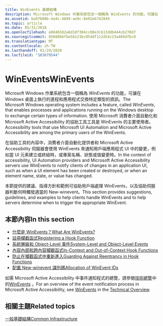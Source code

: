 ```yaml
---
title: WinEvents 基礎結構
description: Microsoft Windows 作業系統包含一個稱為 WinEvents 的功能，可讓在 Windows 桌面上執行的進程和應用程式交換特定類型的資訊。
ms.assetid: ba97b00b-4a4c-4889-ae9c-8e92eb742849
ms.topic: article
ms.date: 05/31/2018
ms.openlocfilehash: e8846582a6d18f304cc08e3cb13ddb444cb278d7
ms.sourcegitcommit: 85688bbfbe5b121bc05ddf112d54c23a469dfbc0
ms.translationtype: MT
ms.contentlocale: zh-TW
ms.lasthandoff: 01/29/2020
ms.locfileid: "103679544"
---
```

# <a name="winevents"></a><span data-ttu-id="923aa-103">WinEvents</span><span class="sxs-lookup"><span data-stu-id="923aa-103">WinEvents</span></span>

<span data-ttu-id="923aa-104">Microsoft Windows 作業系統包含一個稱為 *WinEvents* 的功能，可讓在 Windows 桌面上執行的進程和應用程式交換特定類型的資訊。</span><span class="sxs-lookup"><span data-stu-id="923aa-104">The Microsoft Windows operating system includes a feature, called *WinEvents*, that enables processes and applications running on the Windows desktop to exchange certain types of information.</span></span> <span data-ttu-id="923aa-105">使用 Microsoft 消費者介面自動化和 Microsoft Active Accessibility 的協助工具工具是 WinEvents 的主要使用者。</span><span class="sxs-lookup"><span data-stu-id="923aa-105">Accessibility tools that use Microsoft UI Automation and Microsoft Active Accessibility are among the primary users of the WinEvents.</span></span>

<span data-ttu-id="923aa-106">在協助工具的內容中，消費者介面自動化提供者和 Microsoft Active Accessibility 伺服器會使用 WinEvents 來通知用戶端應用程式 UI 中的變更，例如當 UI 元素建立或終結時，或專案名稱、狀態或值變更時。</span><span class="sxs-lookup"><span data-stu-id="923aa-106">In the context of accessibility, UI Automation providers and Microsoft Active Accessibility servers use WinEvents to notify clients of changes in an application UI, such as when a UI element has been created or destroyed, or when an element name, state, or value has changed.</span></span>

<span data-ttu-id="923aa-107">本節提供的建議、指導方針和範例可協助用戶端處理 WinEvents，以及協助伺服器判斷何時觸發適當的 New-winevent。</span><span class="sxs-lookup"><span data-stu-id="923aa-107">This section provides suggestions, guidelines, and examples to help clients handle WinEvents and to help servers determine when to trigger the appropriate WinEvent.</span></span>

## <a name="in-this-section"></a><span data-ttu-id="923aa-108">本節內容</span><span class="sxs-lookup"><span data-stu-id="923aa-108">In this section</span></span>

-   [<span data-ttu-id="923aa-109">什麼是 WinEvents？</span><span class="sxs-lookup"><span data-stu-id="923aa-109">What Are WinEvents?</span></span>](what-are-winevents.md)
-   [<span data-ttu-id="923aa-110">註冊攔截函式</span><span class="sxs-lookup"><span data-stu-id="923aa-110">Registering a Hook Function</span></span>](registering-a-hook-function.md)
-   [<span data-ttu-id="923aa-111">系統層級和 Object-Level 事件</span><span class="sxs-lookup"><span data-stu-id="923aa-111">System-Level and Object-Level Events</span></span>](system-level-and-object-level-events.md)
-   [<span data-ttu-id="923aa-112">內容內部和跨內容攔截函式</span><span class="sxs-lookup"><span data-stu-id="923aa-112">In-Context and Out-of-Context Hook Functions</span></span>](in-context-and-out-of-context-hook-functions.md)
-   [<span data-ttu-id="923aa-113">防止在攔截函式中重新進入</span><span class="sxs-lookup"><span data-stu-id="923aa-113">Guarding Against Reentrancy in Hook Functions</span></span>](guarding-against-reentrancy-in-hook-functions.md)
-   [<span data-ttu-id="923aa-114">配置 New-winevent 識別碼</span><span class="sxs-lookup"><span data-stu-id="923aa-114">Allocation of WinEvent IDs</span></span>](allocation-of-winevent-ids.md)

<span data-ttu-id="923aa-115">如需 Microsoft Active Accessibility 中事件通知程式的總覽，請參閱[技術總覽](technical-overview.md)中的[WinEvents](winevents-overview.md) 。</span><span class="sxs-lookup"><span data-stu-id="923aa-115">For an overview of the event notification process in Microsoft Active Accessibility, see [WinEvents](winevents-overview.md) in the [Technical Overview](technical-overview.md).</span></span>

## <a name="related-topics"></a><span data-ttu-id="923aa-116">相關主題</span><span class="sxs-lookup"><span data-stu-id="923aa-116">Related topics</span></span>

<dl> <dt>

[<span data-ttu-id="923aa-117">一般基礎結構</span><span class="sxs-lookup"><span data-stu-id="923aa-117">Common Infrastructure</span></span>](common-infrastructure.md)
</dt> </dl>

 

 




